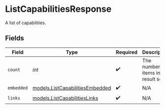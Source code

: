 # ListCapabilitiesResponse

A list of capabilities.


## Fields

| Field                                                                    | Type                                                                     | Required                                                                 | Description                                                              | Example                                                                  |
| ------------------------------------------------------------------------ | ------------------------------------------------------------------------ | ------------------------------------------------------------------------ | ------------------------------------------------------------------------ | ------------------------------------------------------------------------ |
| `count`                                                                  | *int*                                                                    | :heavy_check_mark:                                                       | The number of items in this result set.                                  | 2                                                                        |
| `embedded`                                                               | [models.ListCapabilitiesEmbedded](../models/listcapabilitiesembedded.md) | :heavy_check_mark:                                                       | N/A                                                                      |                                                                          |
| `links`                                                                  | [models.ListCapabilitiesLinks](../models/listcapabilitieslinks.md)       | :heavy_check_mark:                                                       | N/A                                                                      |                                                                          |